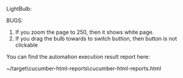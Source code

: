 LightBulb:

BUGS:
1) If you zoom the page to 250, then it shows white page.
2) If you drag the bulb towards to switch buttion, then button is not clickable


You can find the automation execution result report here:

~/target\cucumber-html-reports\cucumber-html-reports.html